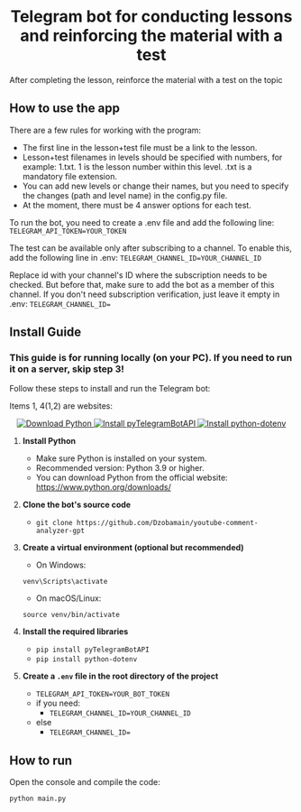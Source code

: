 <div style="text-align: center;">
  <h1>Telegram bot for conducting lessons and reinforcing the material with a test</h1>
</div>

After completing the lesson, reinforce the material with a test on the topic

## How to use the app

There are a few rules for working with the program:

- The first line in the lesson+test file must be a link to the lesson.
- Lesson+test filenames in levels should be specified with numbers, for example: 1.txt. 1 is the lesson number within this level. .txt is a mandatory file extension.
- You can add new levels or change their names, but you need to specify the changes (path and level name) in the config.py file.
- At the moment, there must be 4 answer options for each test.

To run the bot, you need to create a .env file and add the following line:
```TELEGRAM_API_TOKEN=YOUR_TOKEN```

The test can be available only after subscribing to a channel. To enable this, add the following line in .env:
```TELEGRAM_CHANNEL_ID=YOUR_CHANNEL_ID```

Replace id with your channel's ID where the subscription needs to be checked. But before that, make sure to add the bot as a member of this channel.
If you don't need subscription verification, just leave it empty in .env:
```TELEGRAM_CHANNEL_ID=```

## Install Guide

### This guide is for running locally (on your PC). If you need to run it on a server, skip step 3!

Follow these steps to install and run the Telegram bot:

Items 1, 4(1,2) are websites:
<div style="text-align: center;">
  <a href="https://www.python.org/downloads/">
    <img src="https://img.shields.io/badge/Download_Python-3.9+-blue" alt="Download Python">
  </a>
  <a href="https://pypi.org/project/pyTelegramBotAPI/">
    <img src="https://img.shields.io/badge/Install_pyTelegramBotAPI-pip%20install%20pyTelegramBotAPI-blue" alt="Install pyTelegramBotAPI">
  </a>
  <a href="https://pypi.org/project/python-dotenv/">
    <img src="https://img.shields.io/badge/Install_python--dotenv-pip%20install%20python--dotenv-blue" alt="Install python-dotenv">
  </a>
</div>

1. **Install Python**
   - Make sure Python is installed on your system.
   - Recommended version: Python 3.9 or higher.
   - You can download Python from the official website: https://www.python.org/downloads/

2. **Clone the bot's source code**
   - ```git clone https://github.com/Dzobamain/youtube-comment-analyzer-gpt```

3. **Create a virtual environment (optional but recommended)**
   - On Windows:
    ```
    venv\Scripts\activate
    ```
   - On macOS/Linux:
    ```
    source venv/bin/activate
    ```
4. **Install the required libraries**

   - ```pip install pyTelegramBotAPI```
   - ```pip install python-dotenv```

5. **Create a `.env` file in the root directory of the project**
   - ```TELEGRAM_API_TOKEN=YOUR_BOT_TOKEN```
   - if you need:
       - ```TELEGRAM_CHANNEL_ID=YOUR_CHANNEL_ID```
   - else
     - ```TELEGRAM_CHANNEL_ID=```

## How to run

Open the console and compile the code:

```
python main.py
```
